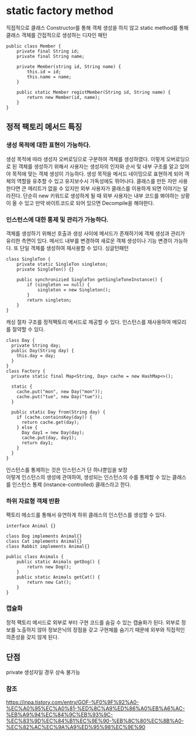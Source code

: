 # static factory method
직접적으로 클래스 Constructor를 통해 객체 생성을 하지 않고 static method를 통해 클래스 객체를 간접적으로 생성하는 디자인 패턴  

~~~
public class Member {
    private final String id;
    private final String name;
    
    private Member(string id, String name) {
        this.id = id;
        this.name = name;
    }
    
    public static Member registMember(String id, String name) {
        return new Member(id, name);
    }
}
~~~

## 정적 팩토리 메서드 특징
### 생성 목적에 대한 표현이 가능하다.
생성 목적에 따라 생성자 오버로딩으로 구분하여 객체를 생성하였다. 이렇게 오버로딩으로 된 객체를 생성하기 위해서
사용자는 생성자의 인자와 순서 및 내부 구조를 알고 있어야 목적에 맞는 객체 생성이 가능하다.
생성 목적을 메서드 네이밍으로 표현하게 되어 객체의 역할을 유추할 수 있고 유지보수시 가독성에도 뛰어나다.
클래스를 만든 자만 사용한다면 큰 메리트가 없을 수 있지만 외부 사용자가 클래스를 이용하게 되면 이야기는 달라진다.
단순히 new 키워드로 생성하게 될 때 외부 사용자는 내부 코드를 봐야하는 상황이 올 수 있고 만약 바이트코드로 되어 있으면
Decompile을 해야한다.

### 인스턴스에 대한 통제 및 관리가 가능하다.
객체를 생성하기 위해선  호출과 생성 사이에 메서드가 존재하기에 객체 생성과 관리가 유리한 측면이 있다.
메서드 내부를 변경하여 새로운 객체 생성이나 기능 변경이 가능하다. 
또 단일 객체를 생성하여 재사용할 수 있다. 싱글턴패턴
~~~
class SingleTon {
    private static SingleTon singleton;
    private SingleTon() {}
    
    public synchronizied SingleTon getSingleToneInstance() {
        if (singleton == null) {
            singleton = new Singleton();
        }
        return singleton;
    }
}
~~~

캐싱 절차 구조를 정적팩토리 메서드로 제공할 수 있다.
인스턴스를 재사용하여 메모리를 절약할 수 있다.

~~~
class Day {
  private String day;
  public Day(String day) {
    this.day = day;
  }
}
class Factory {
  private static final Map<String, Day> cache = new HashMap<>();
  
  static {
    cache.put("mon", new Day("mon"));
    cache.put("tue", new Day("tue"));
  }
  
  public static Day from(String day) {
    if (cache.containsKey(day)) {
      return cache.get(day);
    } else {
      Day day1 = new Day(day);
      cache.put(day, day1);
      return day1;
    }
  }
}
~~~
인스턴스를 통제하는 것은 인스턴스가 단 하나뿐임을 보장  
이렇게 인스턴스의 생성에 관여하여, 생성되는 인스턴스의 수를 통제할 수 있는 클래스를 인스턴스 통제 (instance-controlled) 클래스라고 한다.

### 하위 자료형 객체 반환
팩토리 메소드를 통해서 유연하게 하위 클래스의 인스턴스를 생성할 수 있다.
~~~
interface Animal {}

class Dog implements Animal{}
class Cat implements Animal{}
class Rabbit implements Animal{}

public class Animals {
    public static Animals getDog() {
        return new Dog();
    }
    public static Animals getCat() {
        return new Cat();
    }
}
~~~

### 캡슐화
정적 팩토리 메서드로 외부로 부터 구현 코드를 숨길 수 있는 캡슐화가 된다.
외부로 정보를 노출하지 않아 정보은닉의 장점을 갖고 구현체를 숨기기 때문에 외부와 직접적인 의존성을
갖지 않게 된다.

## 단점
private 생성자일 경우 상속 불가능


### 참조
https://inpa.tistory.com/entry/GOF-%F0%9F%92%A0-%EC%A0%95%EC%A0%81-%ED%8C%A9%ED%86%A0%EB%A6%AC-%EB%A9%94%EC%84%9C%EB%93%9C-%EC%83%9D%EC%84%B1%EC%9E%90-%EB%8C%80%EC%8B%A0-%EC%82%AC%EC%9A%A9%ED%95%98%EC%9E%90
